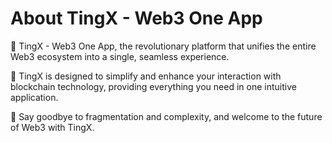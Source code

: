 # About TingX - Web3 One App

🔸 TingX - Web3 One App, the revolutionary platform that unifies the entire Web3 ecosystem into a single, seamless experience.

🔸 TingX is designed to simplify and enhance your interaction with blockchain technology, providing everything you need in one intuitive application.

🔸 Say goodbye to fragmentation and complexity, and welcome to the future of Web3 with TingX.
